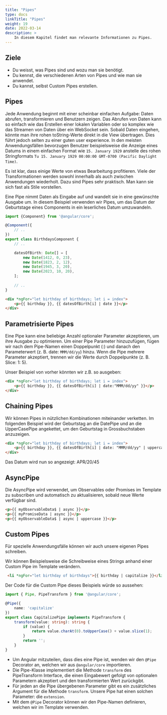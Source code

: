 ```yaml
---
title: "Pipes"
type: docs
linkTitle: "Pipes"
weight: 19
date: 2022-03-14
description: >
    In diesem Kapitel findet man relevante Informationen zu Pipes.
---
```

## Ziele
* Du weisst, was Pipes sind und wozu man sie benötigt.
* Du kennst, die verschiedenen Arten von Pipes und wie man sie anwendet.
* Du kannst, selbst Custom Pipes erstellen.

## Pipes
Jede Anwendung beginnt mit einer scheinbar einfachen Aufgabe: Daten abrufen, transformieren und Benutzern zeigen.
Das Abrufen von Daten kann so einfach wie das Erstellen einer lokalen Variablen oder so komplex wie das Streamen von Daten über ein WebSocket sein.
Sobald Daten eingehen, könnte man ihre rohen toString-Werte direkt in die View übertragen. Dies führt jedoch selten zu einer guten user experience. In den meisten Anwendungsfällen
bevorzugen Benutzer beispielsweise die Anzeige eines Datums in einem einfachen Format wie `15. January 1929` anstelle des rohen Stringformats `Tu 15. January 1929 00:00:00 GMT-0700 (Pacific Daylight Time)`.

Es ist klar, dass einige Werte von etwas Bearbeitung profitieren. Viele der Transformationen werden sowohl innerhalb als auch zwischen Anwendungen wiederholt.
Dazu sind Pipes sehr praktisch. Man kann sie sich fast als Stile vorstellen.

Eine Pipe nimmt Daten als Eingabe auf und wandelt sie in eine gewünschte Ausgabe um.
In diesem Beispiel verwenden wir Pipes, um das Datum der Geburtstage eines Components in ein leserliches Datum umzuwandeln.

```typescript
import {Component} from '@angular/core';

@Component({
    // ..
})
export class BirthdaysComponent {
    // ..

    datesOfBirth: Date[] = [
        new Date(1412, 0, 23),
        new Date(1823, 2, 12),
        new Date(1945, 3, 20),
        new Date(2023, 10, 20),
    ];
    
    // ..
}
```
```html
<div *ngFor="let birthday of birthdays; let i = index">
    <p>{{ birthday }}, {{ datesOfBirth[i] | date }}</p>
</div>
```

## Parametrisierte Pipes
Eine Pipe kann eine beliebige Anzahl optionaler Parameter akzeptieren, um ihre Ausgabe zu optimieren. Um einer Pipe Parameter hinzuzufügen,
fügen wir nach dem Pipe-Namen einen Doppelpunkt (:) und danach den Parameterwert (z. B. date: `MMM/dd/yy`) hinzu.
Wenn die Pipe mehrere Parameter akzeptiert, trennen wir die Werte durch Doppelpunkte (z. B. Slice: 1: 5).

Unser Beispiel von vorher könnten wir z.B. so ausgeben:
```html
<div *ngFor="let birthday of birthdays; let i = index">
    <p>{{ birthday }}, {{ datesOfBirth[i] | date:"MMM/dd/yy" }}</p>
</div>
```

## Chaining Pipes
Wir können Pipes in nützlichen Kombinationen miteinander verketten. Im folgenden Beispiel wird der Geburtstag an die DatePipe und an die UpperCasePipe
angekettet, um den Geburtstag in Grossbuchstaben anzuzeigen.

```html
<div *ngFor="let birthday of birthdays; let i = index">
    <p>{{ birthday }}, {{ datesOfBirth[i] | date: "MMM/dd/yy" | uppercase }}</p>
</div>
```

Das Datum wird nun so angezeigt: APR/20/45

## AsyncPipe
Die AsyncPipe wird verwendet, um Observables oder Promises im Template zu subscriben und automatisch zu aktualisieren, sobald neue Werte verfügbar sind.
```html
<p>{{ myObservableData$ | async }}</p>
<p>{{ myPromiseData | async }}</p>
<p>{{ myObservableData$ | async | uppercase }}</p>
```

## Custom Pipes
Für spezielle Anwendungsfälle können wir auch unsere eigenen Pipes schreiben. 

Wir können Beispielsweise die Schreibweise eines Strings anhand einer Custom Pipe im Template verändern.
``` html
 <li *ngFor="let birthday of birthdays">{{ birthday | capitalize }}</li>
```

Der Code für die Custom Pipe dieses Beispiels würde so aussehen:
```typescript
import { Pipe, PipeTransform } from '@angular/core';

@Pipe({
    name: 'capitalize'
})
export class CapitalizePipe implements PipeTransform {
    transform(value: string): string {
        if (value) {
            return value.charAt(0).toUpperCase() + value.slice(1);
        }
        return '';
    }
}
```
* Um Angular mitzuteilen, dass dies eine Pipe ist, wenden wir den `@Pipe` Decorator an, welchen wir aus `@angular/core` importieren.
* Die Pipe-Klasse implementiert die Methode `transform` des PipeTransform Interface, die einen Eingabewert gefolgt von optionalen Parametern akzeptiert und den transformierten Wert zurückgibt.
* Für jeden an die Pipe übergebenen Parameter gibt es ein zusätzliches Argument für die Methode `transform`. Unsere Pipe hat einen solchen Parameter: die `extension`.
* Mit dem `@Pipe` Decorator können wir den Pipe-Namen definieren, welchen wir im Template verwenden.

